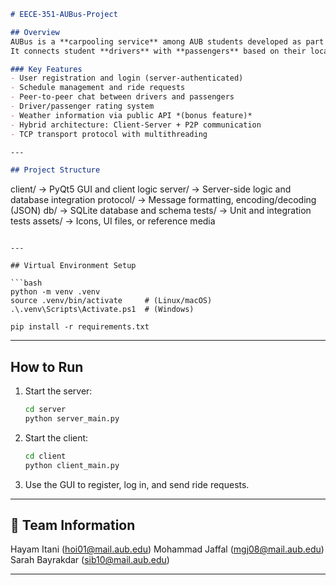 ```markdown
# EECE-351-AUBus-Project

## Overview
AUBus is a **carpooling service** among AUB students developed as part of the EECE 351 – Computing Networks and Services course.  
It connects student **drivers** with **passengers** based on their location and commuting schedule, using a **Python-based client-server system** with a GUI and database integration.

### Key Features
- User registration and login (server-authenticated)
- Schedule management and ride requests
- Peer-to-peer chat between drivers and passengers
- Driver/passenger rating system
- Weather information via public API *(bonus feature)*
- Hybrid architecture: Client-Server + P2P communication
- TCP transport protocol with multithreading

---

## Project Structure
```

client/      → PyQt5 GUI and client logic
server/      → Server-side logic and database integration
protocol/    → Message formatting, encoding/decoding (JSON)
db/          → SQLite database and schema
tests/       → Unit and integration tests
assets/      → Icons, UI files, or reference media

````

---

## Virtual Environment Setup

```bash
python -m venv .venv
source .venv/bin/activate     # (Linux/macOS)
.\.venv\Scripts\Activate.ps1  # (Windows)

pip install -r requirements.txt
````

---

## How to Run

1. Start the server:

   ```bash
   cd server
   python server_main.py
   ```

2. Start the client:

   ```bash
   cd client
   python client_main.py
   ```

3. Use the GUI to register, log in, and send ride requests.


---

## 👥 Team Information

Hayam Itani (hoi01@mail.aub.edu)
Mohammad Jaffal (mgj08@mail.aub.edu)
Sarah Bayrakdar (sib10@mail.aub.edu)

---

